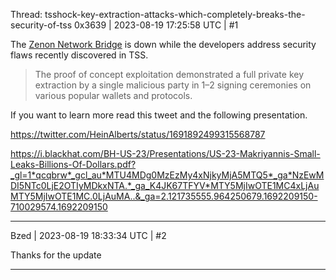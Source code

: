 Thread: tsshock-key-extraction-attacks-which-completely-breaks-the-security-of-tss
0x3639 | 2023-08-19 17:25:58 UTC | #1

The [Zenon Network Bridge](https://bridge.mainnet.zenon.community/) is down while the developers address security flaws recently discovered in TSS.

> The proof of concept exploitation demonstrated a full private key extraction by a single malicious party in 1–2 signing ceremonies on various popular wallets and protocols.

If you want to learn more read this tweet and the following presentation.  

https://twitter.com/HeinAlberts/status/1691892499315568787

https://i.blackhat.com/BH-US-23/Presentations/US-23-Makriyannis-Small-Leaks-Billions-Of-Dollars.pdf?_gl=1*qcqbrw*_gcl_au*MTU4MDg0MzEzMy4xNjkyMjA5MTQ5*_ga*NzEwMDI5NTc0LjE2OTIyMDkxNTA.*_ga_K4JK67TFYV*MTY5MjIwOTE1MC4xLjAuMTY5MjIwOTE1MC.0LjAuMA..&_ga=2.121735555.964250679.1692209150-710029574.1692209150

-------------------------

Bzed | 2023-08-19 18:33:34 UTC | #2

Thanks for the update

-------------------------

